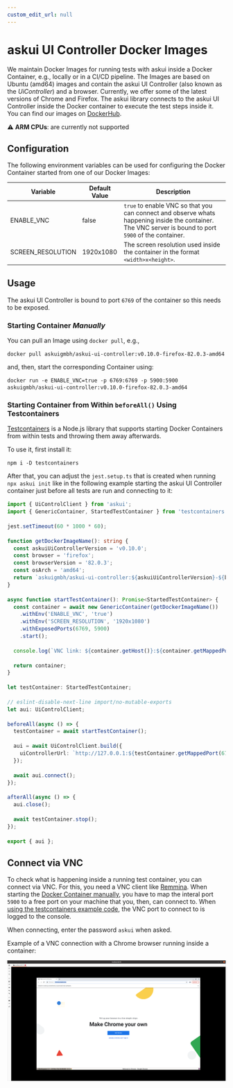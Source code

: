 ```yaml
---
custom_edit_url: null
---
```


# askui UI Controller Docker Images

We maintain Docker Images for running tests with askui inside a Docker Container, e.g., locally or in a CI/CD pipeline. The Images are based on Ubuntu (amd64) images and contain the askui UI Controller (also known as the *UiController*) and a browser. Currently, we offer some of the latest versions of Chrome and Firefox. The askui library connects to the askui UI Controller inside the Docker container to execute the test steps inside it.
You can find our images on [DockerHub](https://hub.docker.com/r/askuigmbh/askui-ui-controller).

:warning: **ARM CPUs**: are currently not supported

## Configuration

The following environment variables can be used for configuring the Docker Container started from one of our Docker Images:

| Variable | Default Value | Description |
|---|---|---|
| ENABLE_VNC | false | `true` to enable VNC so that you can connect and observe whats happening inside the container. The VNC server is bound to port `5900` of the container. |
| SCREEN_RESOLUTION | 1920x1080 | The screen resolution used inside the container in the format `<width>x<height>`. |

## Usage

The askui UI Controller is bound to port `6769` of the container so this needs to be exposed.

### Starting Container *Manually*

You can pull an Image using `docker pull`, e.g.,

```shell
docker pull askuigmbh/askui-ui-controller:v0.10.0-firefox-82.0.3-amd64
```

and, then, start the corresponding Container using:

```shell
docker run -e ENABLE_VNC=true -p 6769:6769 -p 5900:5900 askuigmbh/askui-ui-controller:v0.10.0-firefox-82.0.3-amd64
```

### Starting Container from Within `beforeAll()` Using Testcontainers

[Testcontainers](https://github.com/testcontainers/testcontainers-node) is a Node.js library that supports starting Docker Containers from within tests and throwing them away afterwards.

To use it, first install it:

```shell
npm i -D testcontainers
```

After that, you can adjust the `jest.setup.ts` that is created when running `npx askui init` like in the following example starting the askui UI Controller container just before all tests are run and connecting to it:

```typescript
import { UiControlClient } from 'askui';
import { GenericContainer, StartedTestContainer } from 'testcontainers';

jest.setTimeout(60 * 1000 * 60);

function getDockerImageName(): string {
  const askuiUiControllerVersion = 'v0.10.0';
  const browser = 'firefox';
  const browserVersion = '82.0.3';
  const osArch = 'amd64';
  return `askuigmbh/askui-ui-controller:${askuiUiControllerVersion}-${browser}-${browserVersion}-${osArch}`;
}

async function startTestContainer(): Promise<StartedTestContainer> {
  const container = await new GenericContainer(getDockerImageName())
    .withEnv('ENABLE_VNC', 'true')
    .withEnv('SCREEN_RESOLUTION', '1920x1080')
    .withExposedPorts(6769, 5900)
    .start();

  console.log(`VNC link: ${container.getHost()}:${container.getMappedPort(5900)}`);

  return container;
}

let testContainer: StartedTestContainer;

// eslint-disable-next-line import/no-mutable-exports
let aui: UiControlClient;

beforeAll(async () => {
  testContainer = await startTestContainer();

  aui = await UiControlClient.build({
    uiControllerUrl: `http://127.0.0.1:${testContainer.getMappedPort(6769)}`,
  });

  await aui.connect();
});

afterAll(async () => {
  aui.close();

  await testContainer.stop();
});

export { aui };

```

## Connect via VNC

To check what is happening inside a running test container, you can connect via VNC. For this, you need a VNC client like [Remmina](https://remmina.org/). When starting the [Docker Container manually](#starting-container-manually), you have to map the interal port `5900` to a free port on your machine that you, then, can connect to. When [using the testcontainers example code](#starting-container-from-within-beforeall-using-testcontainers), the VNC port to connect to is logged to the console.

When connecting, enter the password `askui` when asked.

Example of a VNC connection with a Chrome browser running inside a container:

![VNC Example](./vnc-example.png)
